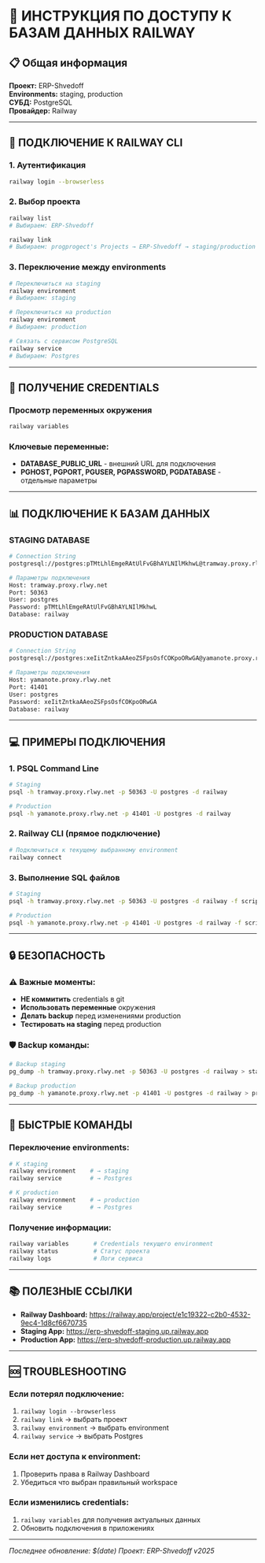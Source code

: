 # 🚂 ИНСТРУКЦИЯ ПО ДОСТУПУ К БАЗАМ ДАННЫХ RAILWAY

## 📋 Общая информация

**Проект:** ERP-Shvedoff  
**Environments:** staging, production  
**СУБД:** PostgreSQL  
**Провайдер:** Railway

---

## 🔑 ПОДКЛЮЧЕНИЕ К RAILWAY CLI

### 1. Аутентификация
```bash
railway login --browserless
```

### 2. Выбор проекта
```bash
railway list
# Выбираем: ERP-Shvedoff

railway link
# Выбираем: progprogect's Projects → ERP-Shvedoff → staging/production → Postgres
```

### 3. Переключение между environments
```bash
# Переключиться на staging
railway environment
# Выбираем: staging

# Переключиться на production  
railway environment
# Выбираем: production

# Связать с сервисом PostgreSQL
railway service
# Выбираем: Postgres
```

---

## 🔧 ПОЛУЧЕНИЕ CREDENTIALS

### Просмотр переменных окружения
```bash
railway variables
```

### Ключевые переменные:
- **DATABASE_PUBLIC_URL** - внешний URL для подключения
- **PGHOST, PGPORT, PGUSER, PGPASSWORD, PGDATABASE** - отдельные параметры

---

## 📊 ПОДКЛЮЧЕНИЕ К БАЗАМ ДАННЫХ

### STAGING DATABASE
```bash
# Connection String
postgresql://postgres:pTMtLhlEmgeRAtUlFvGBhAYLNIlMkhwL@tramway.proxy.rlwy.net:50363/railway

# Параметры подключения
Host: tramway.proxy.rlwy.net
Port: 50363  
User: postgres
Password: pTMtLhlEmgeRAtUlFvGBhAYLNIlMkhwL
Database: railway
```

### PRODUCTION DATABASE
```bash
# Connection String
postgresql://postgres:xeIitZntkaAAeoZSFpsOsfCOKpoORwGA@yamanote.proxy.rlwy.net:41401/railway

# Параметры подключения
Host: yamanote.proxy.rlwy.net
Port: 41401
User: postgres  
Password: xeIitZntkaAAeoZSFpsOsfCOKpoORwGA
Database: railway
```

---

## 💻 ПРИМЕРЫ ПОДКЛЮЧЕНИЯ

### 1. PSQL Command Line
```bash
# Staging
psql -h tramway.proxy.rlwy.net -p 50363 -U postgres -d railway

# Production
psql -h yamanote.proxy.rlwy.net -p 41401 -U postgres -d railway
```

### 2. Railway CLI (прямое подключение)
```bash
# Подключиться к текущему выбранному environment
railway connect
```

### 3. Выполнение SQL файлов
```bash
# Staging
psql -h tramway.proxy.rlwy.net -p 50363 -U postgres -d railway -f script.sql

# Production  
psql -h yamanote.proxy.rlwy.net -p 41401 -U postgres -d railway -f script.sql
```

---

## 🔒 БЕЗОПАСНОСТЬ

### ⚠️ Важные моменты:
- **НЕ коммитить** credentials в git
- **Использовать переменные** окружения
- **Делать backup** перед изменениями production
- **Тестировать на staging** перед production

### 🛡️ Backup команды:
```bash
# Backup staging
pg_dump -h tramway.proxy.rlwy.net -p 50363 -U postgres -d railway > staging_backup.sql

# Backup production
pg_dump -h yamanote.proxy.rlwy.net -p 41401 -U postgres -d railway > production_backup.sql
```

---

## 🚀 БЫСТРЫЕ КОМАНДЫ

### Переключение environments:
```bash
# К staging
railway environment    # → staging
railway service        # → Postgres

# К production  
railway environment    # → production
railway service        # → Postgres
```

### Получение информации:
```bash
railway variables       # Credentials текущего environment
railway status          # Статус проекта
railway logs            # Логи сервиса
```

---

## 📚 ПОЛЕЗНЫЕ ССЫЛКИ

- **Railway Dashboard:** https://railway.app/project/e1c19322-c2b0-4532-9ec4-1d8cf6670735
- **Staging App:** https://erp-shvedoff-staging.up.railway.app
- **Production App:** https://erp-shvedoff-production.up.railway.app

---

## 🆘 TROUBLESHOOTING

### Если потерял подключение:
1. `railway login --browserless` 
2. `railway link` → выбрать проект
3. `railway environment` → выбрать environment
4. `railway service` → выбрать Postgres

### Если нет доступа к environment:
1. Проверить права в Railway Dashboard
2. Убедиться что выбран правильный workspace

### Если изменились credentials:
1. `railway variables` для получения актуальных данных
2. Обновить подключения в приложениях

---

*Последнее обновление: $(date)*
*Проект: ERP-Shvedoff v2025*












